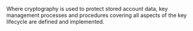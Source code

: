 Where cryptography is used to protect stored account data, key management processes and procedures covering all aspects of the key lifecycle are defined and implemented.